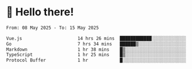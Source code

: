 # 👋 Hello there!

<!--START_SECTION:waka-->

```txt
From: 08 May 2025 - To: 15 May 2025

Vue.js                     14 hrs 26 mins  ████████████░░░░░░░░░░░░░   48.04 %
Go                         7 hrs 34 mins   ██████▒░░░░░░░░░░░░░░░░░░   25.18 %
Markdown                   1 hr 38 mins    █▒░░░░░░░░░░░░░░░░░░░░░░░   05.45 %
TypeScript                 1 hr 25 mins    █▒░░░░░░░░░░░░░░░░░░░░░░░   04.75 %
Protocol Buffer            1 hr            █░░░░░░░░░░░░░░░░░░░░░░░░   03.34 %
```

<!--END_SECTION:waka-->
